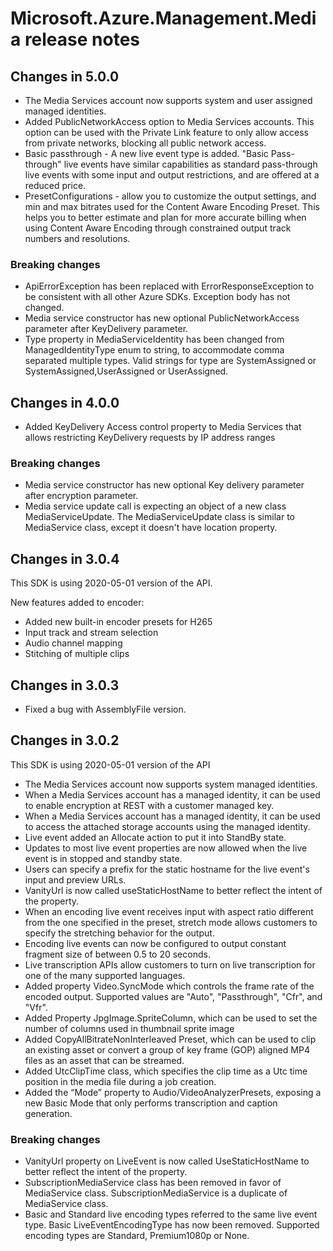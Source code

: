 # Microsoft.Azure.Management.Media release notes

## Changes in 5.0.0

- The Media Services account now supports system and user assigned managed identities.
- Added PublicNetworkAccess option to Media Services accounts. This option can be used with the Private Link feature to only allow access from private networks, blocking all public network access.
- Basic passthrough - A new live event type is added. "Basic Pass-through" live events have similar capabilities as standard pass-through live events with some input and output restrictions, and are offered at a reduced price.
- PresetConfigurations - allow you to customize the output settings, and min and max bitrates used for the Content Aware Encoding Preset. This helps you to better estimate and plan for more accurate billing when using Content Aware Encoding through constrained output track numbers and resolutions.

### Breaking changes

- ApiErrorException has been replaced with ErrorResponseException to be consistent with all other Azure SDKs. Exception body has not changed.
- Media service constructor has new optional PublicNetworkAccess parameter after KeyDelivery parameter.
- Type property in MediaServiceIdentity has been changed from ManagedIdentityType enum to string, to accommodate comma separated multiple types. Valid strings for type are SystemAssigned or SystemAssigned,UserAssigned or UserAssigned.

## Changes in 4.0.0

- Added KeyDelivery Access control property to Media Services that allows restricting KeyDelivery requests by IP address ranges

### Breaking changes

- Media service constructor has new optional Key delivery parameter after encryption parameter.
- Media service update call is expecting an object of a new class MediaServiceUpdate. The MediaServiceUpdate class is similar to MediaService class, except it doesn't have location property.

## Changes in 3.0.4

This SDK is using 2020-05-01 version of the API.

New features added to encoder:

- Added new built-in encoder presets for H265
- Input track and stream selection
- Audio channel mapping
- Stitching of multiple clips

## Changes in 3.0.3

- Fixed a bug with AssemblyFile version.

## Changes in 3.0.2

This SDK is using 2020-05-01 version of the API

- The Media Services account now supports system managed identities.
- When a Media Services account has a managed identity, it can be used to enable encryption at REST with a customer managed key.
- When a Media Services account has a managed identity, it can be used to access the attached storage accounts using the managed identity.
- Live event added an Allocate action to put it into StandBy state.
- Updates to most live event properties are now allowed when the live event is in stopped and standby state.
- Users can specify a prefix for the static hostname for the live event's input and preview URLs.
- VanityUrl is now called useStaticHostName to better reflect the intent of the property.
- When an encoding live event receives input with aspect ratio different from the one specified in the preset, stretch mode allows customers to specify the stretching behavior for the output.
- Encoding live events can now be configured to output constant fragment size of between 0.5 to 20 seconds.
- Live transcription APIs allow customers to turn on live transcription for one of the many supported languages.
- Added property Video.SyncMode which controls the frame rate of the encoded output. Supported values are "Auto", "Passthrough", "Cfr", and "Vfr".
- Added Property JpgImage.SpriteColumn, which can be used to set the number of columns used in thumbnail sprite image
- Added CopyAllBitrateNonInterleaved Preset, which can be used to clip an existing asset or convert a group of key frame (GOP) aligned MP4 files as an asset that can be streamed.
- Added UtcClipTime class, which specifies the clip time as a Utc time position in the media file during a job creation.
- Added the “Mode” property to Audio/VideoAnalyzerPresets, exposing a new Basic Mode that only performs transcription and caption generation.

### Breaking changes

- VanityUrl property on LiveEvent is now called UseStaticHostName to better reflect the intent of the property.
- SubscriptionMediaService class has been removed in favor of MediaService class. SubscriptionMediaService is a duplicate of MediaService class.
- Basic and Standard live encoding types referred to the same live event type. Basic LiveEventEncodingType has now been removed. Supported encoding types are Standard, Premium1080p or None.
